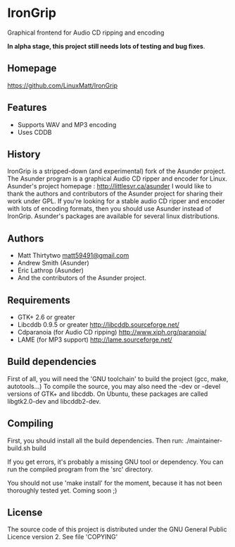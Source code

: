 IronGrip
========
Graphical frontend for Audio CD ripping and encoding

**In alpha stage, this project still needs lots of testing and bug fixes**.

Homepage
--------
https://github.com/LinuxMatt/IronGrip

Features
--------
- Supports WAV and MP3 encoding
- Uses CDDB

History
-------
IronGrip is a stripped-down (and experimental) fork of the Asunder project.
The Asunder program is a graphical Audio CD ripper and encoder for Linux.
Asunder's project homepage : http://littlesvr.ca/asunder
I would like to thank the authors and contributors of the Asunder project for sharing their work under GPL.
If you're looking for a stable audio CD ripper and encoder with lots of encoding formats, then you should use Asunder instead of IronGrip.
Asunder's packages are available for several linux distributions.

Authors
-------
- Matt Thirtytwo <matt59491@gmail.com>
- Andrew Smith (Asunder)
- Eric Lathrop (Asunder)
- And the contributors of the Asunder project.

Requirements
------------
- GTK+ 2.6 or greater
- Libcddb 0.9.5 or greater
  http://libcddb.sourceforge.net/
- Cdparanoia (for Audio CD ripping)
  http://www.xiph.org/paranoia/
- LAME (for MP3 support)
  http://lame.sourceforge.net/

Build dependencies
------------------
First of all, you will need the 'GNU toolchain' to build the project (gcc, make, autotools...)
To compile the source, you may also need the -dev or -devel versions of GTK+ and libcddb.
On Ubuntu, these packages are called libgtk2.0-dev and libcddb2-dev.

Compiling
---------
First, you should install all the build dependencies.
Then run:
./maintainer-build.sh build

If you get errors, it's probably a missing GNU tool or dependency.
You can run the compiled program from the 'src' directory.

You should not use 'make install' for the moment, because it has not been thoroughly tested yet.
Coming soon ;)

License
-------
The source code of this project is distributed under the GNU General Public Licence version 2.
See file 'COPYING'

